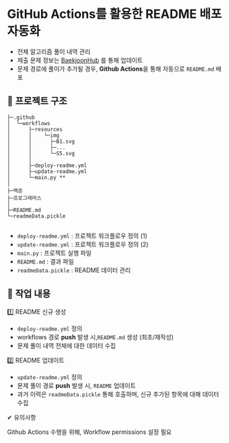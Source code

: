 #
# GitHub Actions를 활용한 README 배포 자동화

- 전체 알고리즘 풀이 내역 관리
- 제출 문제 정보는 [BaekjoonHub](https://github.com/BaekjoonHub/BaekjoonHub) 를 통해 업데이트
- 문제 경로에 풀이가 추가될 경우, **Github Actions**을 통해 자동으로 `README.md` 배포




##  📌  프로젝트 구조
```
├─.github
│  └─workflows
│      ├─resources
│      │    └─img
│      │      ├─B1.svg
│      │      ├─...
│      │      └─S5.svg
│      │
│      ├─deploy-readme.yml
│      ├─update-readme.yml
│      └─main.py **
│
├─백준
├─프로그래머스
│
├─README.md
└─readmeData.pickle
    
```

- `deploy-readme.yml` : 프로젝트 워크플로우 정의 (1)
- `update-readme.yml` : 프로젝트 워크플로우 정의 (2)  
- `main.py` : 프로젝트 실행 파일
- `README.md` : 결과 파일
- `readmeData.pickle` : README 데이터 관리


## 📌 작업 내용
1️⃣ README 신규 생성
* `deploy-readme.yml` 정의
* workflows 경로 **push** 발생 시,`README.md` 생성 (최초/재작성)
* 문제 풀이 내역 전체에 대한 데이터 수집


2️⃣ README 업데이트
* `update-readme.yml` 정의
* 문제 풀이 경로 **push** 발생 시, `README` 업데이트
* 과거 이력은 `readmeData.pickle` 통해 호출하며, 신규 추가된 항목에 대해 데이터 수집

✔ 유의사항

Github Actions 수행을 위해, Workflow permissions 설정 필요
